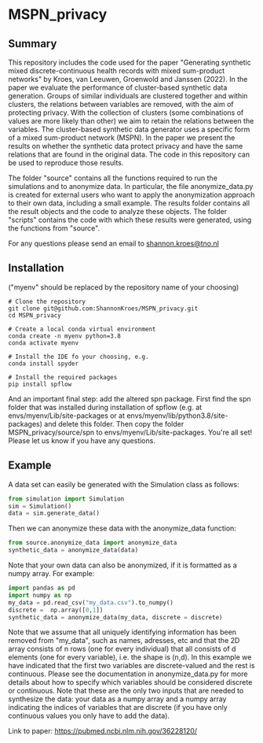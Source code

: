 # MSPN_privacy


## Summary

This repository includes the code used for the paper "Generating synthetic mixed discrete-continuous health records with mixed sum-product networks" by Kroes, van Leeuwen, Groenwold and Janssen (2022). In the paper we evaluate the performance of cluster-based synthetic data generation. Groups of similar individuals are clustered together and within clusters, the relations between variables are removed, with the aim of protecting privacy. With the collection of clusters (some combinations of values are more likely than other) we aim to retain the relations between the variables. The cluster-based synthetic data generator uses a specific form of a mixed sum-product network (MSPN). In the paper we present the results on whether the synthetic data protect privacy and have the same relations that are found in the original data. The code in this repository can be used to reproduce those results. 

The folder "source" contains all the functions required to run the simulations and to anonymize data. In particular, the file anonymize_data.py is created for external users who want to apply the anonymization approach to their own data, including a small example. The results folder contains all the result objects and the code to analyze these objects. The folder "scripts" contains the code with which these results were generated, using the functions from "source". 

For any questions please send an email to shannon.kroes@tno.nl

## Installation
("myenv" should be replaced by the repository name of your choosing)

```
# Clone the repository
git clone git@github.com:ShannonKroes/MSPN_privacy.git
cd MSPN_privacy

# Create a local conda virtual environment
conda create -n myenv python=3.8
conda activate myenv

# Install the IDE fo your choosing, e.g.
conda install spyder

# Install the required packages
pip install spflow
```
And an important final step: add the altered spn package. First find the spn folder that was installed during installation of spflow (e.g. at envs/myenv/Lib/site-packages or at envs/myenv/lib/python3.8/site-packages) and delete this folder. Then copy the folder MSPN_privacy/source/spn to envs/myenv/Lib/site-packages. 
You're all set! Please let us know if you have any questions.


## Example
A data set can easily be generated with the Simulation class as follows:

```python
from simulation import Simulation
sim = Simulation()
data = sim.generate_data()
```
Then we can anonymize these data with the anonymize_data function:

```python
from source.anonymize_data import anonymize_data
synthetic_data = anonymize_data(data)
```
Note that your own data can also be anonymized, if it is formatted as a numpy array. For example:

```python
import pandas as pd
import numpy as np
my_data = pd.read_csv("my_data.csv").to_numpy()
discrete =  np.array([0,1])
synthetic_data = anonymize_data(my_data, discrete = discrete)
```
Note that we assume that all uniquely identifying information has been removed from "my_data", such as names, adresses, etc and that the 2D array consists of n rows (one for every individual) that all consists of d elements (one for every variable), i.e. the shape is (n,d). In this example we have indicated that the first two variables are discrete-valued and the rest is continuous. Please see the documentation in anonymize_data.py for more details about how to specify which variables should be considered discrete or continuous. Note that these are the only two inputs that are needed to synthesize the data: your data as a numpy array and a numpy array indicating the indices of variables that are discrete (if you have only continuous values you only have to add the data). 

Link to paper: https://pubmed.ncbi.nlm.nih.gov/36228120/

